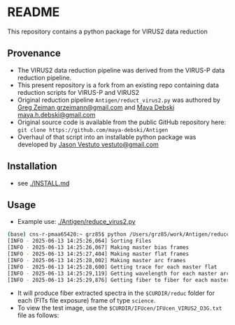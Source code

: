 # README

This repository contains a python package for VIRUS2 data reduction

## Provenance

- The VIRUS2 data reduction pipeline was derived from the VIRUS-P data reduction pipeline.
- This present repository is a fork from an existing repo containing data reduction scripts for VIRUS-P and VIRUS2
- Original reduction pipeline `Antigen/reduct_virus2.py` was authored by [Greg Zeiman <grzeimann@gmail.com>](https://github.com/grzeimann) and [Maya Debski <maya.h.debski@gmail.com>](https://github.com/maya-debski)
- Original source code is available from the public GitHub repository here: `git clone https://github.com/maya-debski/Antigen`
- Overhaul of that script into an installable python package was developed by [Jason Vestuto <vestuto@gmail.com>](https://github.com/vestuto)

## Installation

- see [./INSTALL.md](./INSTALL.md)

## Usage

- Example use: [./Antigen/reduce_virus2.py](./docs/Antigen/reduce_virus2.py)
```bash
(base) cns-r-pmaa65420:~ grz85$ python /Users/grz85/work/Antigen/reduce_virus2.py /Users/grz85/work/v2_data/ /Users/grz85/work/v2_data/reduc -ra
[INFO - 2025-06-13 14:25:26,064] Sorting Files
[INFO - 2025-06-13 14:25:26,067] Making master bias frames
[INFO - 2025-06-13 14:25:27,404] Making master flat frames
[INFO - 2025-06-13 14:25:28,002] Making master arc frames
[INFO - 2025-06-13 14:25:28,600] Getting trace for each master flat
[INFO - 2025-06-13 14:25:29,119] Getting wavelength for each master arc
[INFO - 2025-06-13 14:25:29,876] Getting fiber to fiber for each master domeFlat
```
- It will produce fiber extracted spectra in the `$CURDIR/reduc` folder for each (FITs file exposure) frame of type `science`.  
- To view the test image, use the `$CURDIR/IFUcen/IFUcen_VIRUS2_D3G.txt` file as follows:
